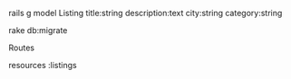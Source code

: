 rails g model Listing title:string description:text city:string category:string

rake db:migrate

Routes

resources :listings


